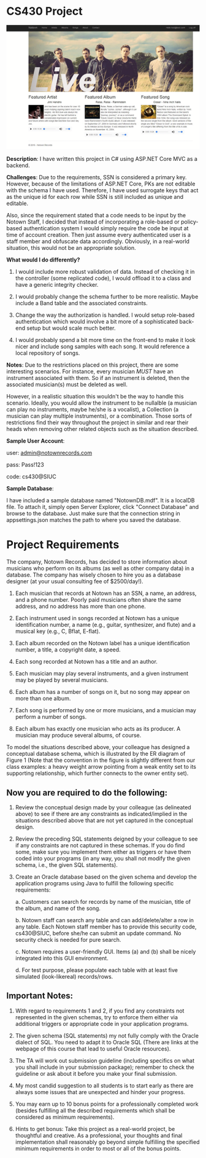 # CS430 Project


![alt text](https://github.com/taylorflatt/CS430/blob/master/sample_homepage.gif "View of the homepage")

**Description**: I have written this project in C# using ASP.NET Core MVC as a backend.

**Challenges**: Due to the requirements, SSN is considered a primary key. However, because of the limitations 
of ASP.NET Core, PKs are not editable with the schema I have used. Therefore, I have used surrogate keys 
that act as the unique id for each row while SSN is still included as unique and editable.

Also, since the requirement stated that a code needs to be input by the Notown Staff, I decided that instead of 
incorporating a role-based or policy-based authentication system I would simply require the code be input at time 
of account creation. Then just assume every authenticated user is a staff member and obfuscate data accordingly. 
Obviously, in a real-world situation, this would not be an appropriate solution.

**What would I do differently?**

1. I would include more robust validation of data. Instead of checking it in the controller (some replicated code), I would offload it to a class and have a generic integrity checker.

2. I would probably change the schema further to be more realistic. Maybe include a Band table and the associated constraints.

3. Change the way the authorization is handled. I would setup role-based authentication which would involve a bit more of a sophisticated back-end setup but would scale much better.

4. I would probably spend a bit more time on the front-end to make it look nicer and include song samples with each song. It would reference a local repository of songs.

**Notes**: Due to the restrictions placed on this project, there are some interesting scenarios. For instance, every musician _MUST_ have an instrument associated with them. So if an instrument is deleted, then the associated musician(s) must be deleted as well. 

However, in a realistic situation this wouldn't be the way to handle this scenario. Ideally, you would allow the instrument to be nullalble (a musician can play no instruments, maybe he/she is a vocalist), a Collection (a musician can play multiple instruments), or a combination. Those sorts of restrictions find their way throughout the project in similar and rear their heads when removing other related objects such as the situation described.

**Sample User Account**:

user: admin@notownrecords.com

pass: Pass!123

code: cs430@SIUC

**Sample Database**:

I have included a sample database named "NotownDB.mdf". It is a localDB file. To attach it, simply open Server Explorer, click "Connect Database" and browse to the database. Just make sure that the connection string in appsettings.json matches the path to where you saved the database.

# Project Requirements

The company, Notown Records, has decided to store information about musicians who
perform on its albums (as well as other company data) in a database. The company has
wisely chosen to hire you as a database designer (at your usual consulting fee of
$2500/day!).

1. Each musician that records at Notown has an SSN, a name, an address, and a
phone number. Poorly paid musicians often share the same address, and no
address has more than one phone.

2. Each instrument used in songs recorded at Notown has a unique identification
number, a name (e.g., guitar, synthesizer, and flute) and a musical key (e.g., C, Bflat,
E-flat).

3. Each album recorded on the Notown label has a unique identification number, a title,
a copyright date, a speed.

4. Each song recorded at Notown has a title and an author.

5. Each musician may play several instruments, and a given instrument may be played
by several musicians.

6. Each album has a number of songs on it, but no song may appear on more than one
album.

7. Each song is performed by one or more musicians, and a musician may perform a
number of songs.

8. Each album has exactly one musician who acts as its producer. A musician may
produce several albums, of course.

To model the situations described above, your colleague has designed a conceptual
database schema, which is illustrated by the ER diagram of Figure 1 (Note that the
convention in the figure is slightly different from our class examples: a heavy weight
arrow pointing from a weak entity set to its supporting relationship, which further
connects to the owner entity set).

## Now you are required to do the following:
1. Review the conceptual design made by your colleague (as delineated above) to see if there
are any constraints as indicated/implied in the situations described above that are not yet
captured in the conceptual design.

2. Review the preceding SQL statements deigned by your colleague to see if any constraints are
not captured in these schemas. If you do find some, make sure you implement them either as
triggers or have them coded into your programs (in any way, you shall not modify the given
schema, i.e., the given SQL statements).

3. Create an Oracle database based on the given schema and develop the application programs
using Java to fulfill the following specific requirements:

    a. Customers can search for records by name of the musician, title of the album, and
name of the song.

    b. Notown staff can search any table and can add/delete/alter a row in any table. Each
Notown staff member has to provide this security code, cs430@SIUC, before she/he
can submit an update command. No security check is needed for pure search. 

    c. Notown requires a user-friendly GUI. Items (a) and (b) shall be nicely integrated into
this GUI environment.

    d. For test purpose, please populate each table with at least five simulated (look-likereal)
records/rows.


## Important Notes:
1. With regard to requirements 1 and 2, if you find any constraints not represented in the
given schemas, try to enforce them either via additional triggers or appropriate code in
your application programs.

2. The given schema (SQL statements) my not fully comply with the Oracle dialect of SQL.
You need to adapt it to Oracle SQL (There are links at the webpage of this course that
lead to useful Oracle resources).

3. The TA will work out submission guideline (including specifics on what you shall
include in your submission package); remember to check the guideline or ask about it
before you make your final submission.

4. My most candid suggestion to all students is to start early as there are always some
issues that are unexpected and hinder your progress.

5. You may earn up to 10 bonus points for a professionally completed work (besides
fulfilling all the described requirements which shall be considered as minimum
requirements).

6. Hints to get bonus: Take this project as a real-world project, be thoughtful and
creative. As a professional, your thoughts and final implementation shall reasonably go
beyond simple fulfilling the specified minimum requirements in order to most or all of
the bonus points.
